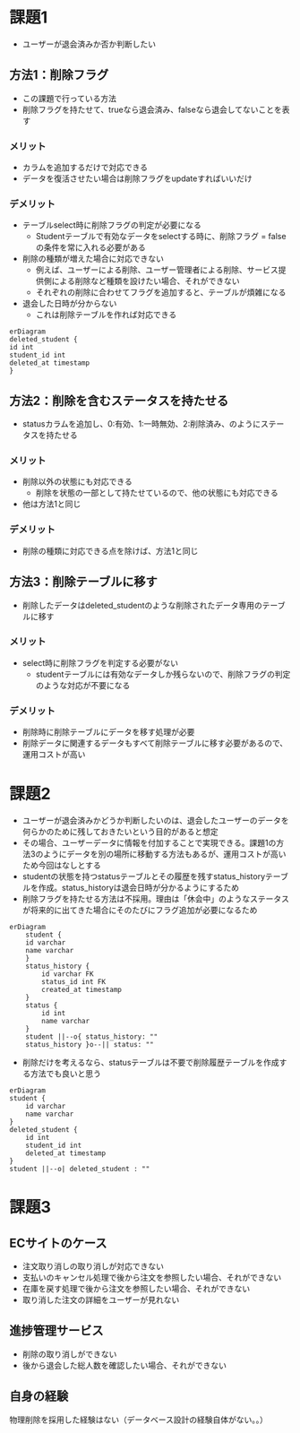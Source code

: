 # 課題1
- ユーザーが退会済みか否か判断したい

## 方法1：削除フラグ
- この課題で行っている方法
- 削除フラグを持たせて、trueなら退会済み、falseなら退会してないことを表す
### メリット
- カラムを追加するだけで対応できる
- データを復活させたい場合は削除フラグをupdateすればいいだけ
### デメリット
- テーブルselect時に削除フラグの判定が必要になる
    - Studentテーブルで有効なデータをselectする時に、削除フラグ = falseの条件を常に入れる必要がある
- 削除の種類が増えた場合に対応できない
    - 例えば、ユーザーによる削除、ユーザー管理者による削除、サービス提供側による削除など種類を設けたい場合、それができない
    - それぞれの削除に合わせてフラグを追加すると、テーブルが煩雑になる
- 退会した日時が分からない
    - これは削除テーブルを作れば対応できる
```mermaid
erDiagram
deleted_student {
id int
student_id int
deleted_at timestamp
}
```

## 方法2：削除を含むステータスを持たせる
- statusカラムを追加し、0:有効、1:一時無効、2:削除済み、のようにステータスを持たせる
### メリット
- 削除以外の状態にも対応できる
    - 削除を状態の一部として持たせているので、他の状態にも対応できる
- 他は方法1と同じ
### デメリット
- 削除の種類に対応できる点を除けば、方法1と同じ
 ## 方法3：削除テーブルに移す
- 削除したデータはdeleted_studentのような削除されたデータ専用のテーブルに移す
### メリット
- select時に削除フラグを判定する必要がない
    - studentテーブルには有効なデータしか残らないので、削除フラグの判定のような対応が不要になる
### デメリット
- 削除時に削除テーブルにデータを移す処理が必要
- 削除データに関連するデータもすべて削除テーブルに移す必要があるので、運用コストが高い

# 課題2
- ユーザーが退会済みかどうか判断したいのは、退会したユーザーのデータを何らかのために残しておきたいという目的があると想定
- その場合、ユーザーデータに情報を付加することで実現できる。課題1の方法3のようにデータを別の場所に移動する方法もあるが、運用コストが高いため今回はなしとする
- studentの状態を持つstatusテーブルとその履歴を残すstatus_historyテーブルを作成。status_historyは退会日時が分かるようにするため
- 削除フラグを持たせる方法は不採用。理由は「休会中」のようなステータスが将来的に出てきた場合にそのたびにフラグ追加が必要になるため

```mermaid
erDiagram
    student {
    id varchar
    name varchar
    }
    status_history {
        id varchar FK
        status_id int FK
        created_at timestamp
    }
    status {
        id int
        name varchar
    }
    student ||--o{ status_history: ""
    status_history }o--|| status: ""
```
- 削除だけを考えるなら、statusテーブルは不要で削除履歴テーブルを作成する方法でも良いと思う
```mermaid
erDiagram
student {
    id varchar
    name varchar
}
deleted_student {
    id int
    student_id int
    deleted_at timestamp
}
student ||--o| deleted_student : ""
```
# 課題3
## ECサイトのケース
- 注文取り消しの取り消しが対応できない
- 支払いのキャンセル処理で後から注文を参照したい場合、それができない
- 在庫を戻す処理で後から注文を参照したい場合、それができない
- 取り消した注文の詳細をユーザーが見れない

## 進捗管理サービス
- 削除の取り消しができない
- 後から退会した総人数を確認したい場合、それができない

## 自身の経験
物理削除を採用した経験はない（データベース設計の経験自体がない。。）